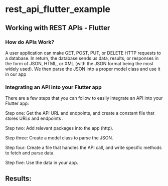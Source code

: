 # rest_api_flutter_example

## Working with REST APIs - Flutter

### How do APIs Work?
A user application can make GET, POST, PUT, or DELETE HTTP requests to a database. 
In return, the database sends us data, results, or responses in the form of JSON, 
HTML, or XML (with the JSON format being the most widely used). 
We then parse the JSON into a proper model class and use it in our app

### Integrating an API into your Flutter app

There are a few steps that you can follow to easily integrate an API into your Flutter app:

Step one: Get the API URL and endpoints, and create a constant file that stores URLs and endpoints .

Step two: Add relevant packages into the app (http).

Step three: Create a model class to parse the JSON.

Step four: Create a file that handles the API call, and write specific methods to fetch and parse data.

Step five: Use the data in your app.


## Results: